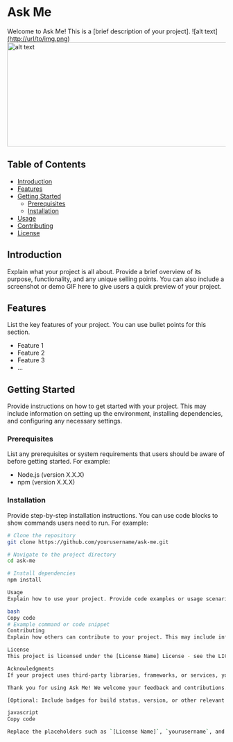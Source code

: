 # Ask Me

Welcome to Ask Me! This is a [brief description of your project].
![alt text][(http://url/to/img.png](https://github.com/Askmeai/VisualWarehouse/blob/main/askmebanner.png))
<img src="https://github.com/Askmeai/VisualWarehouse/blob/main/banner1.png" alt="alt text" width="1440" height="240">
## Table of Contents

- [Introduction](#introduction)
- [Features](#features)
- [Getting Started](#getting-started)
  - [Prerequisites](#prerequisites)
  - [Installation](#installation)
- [Usage](#usage)
- [Contributing](#contributing)
- [License](#license)

## Introduction

Explain what your project is all about. Provide a brief overview of its purpose, functionality, and any unique selling points. You can also include a screenshot or demo GIF here to give users a quick preview of your project.

## Features

List the key features of your project. You can use bullet points for this section.

- Feature 1
- Feature 2
- Feature 3
- ...

## Getting Started

Provide instructions on how to get started with your project. This may include information on setting up the environment, installing dependencies, and configuring any necessary settings.

### Prerequisites

List any prerequisites or system requirements that users should be aware of before getting started. For example:

- Node.js (version X.X.X)
- npm (version X.X.X)

### Installation

Provide step-by-step installation instructions. You can use code blocks to show commands users need to run. For example:

```bash
# Clone the repository
git clone https://github.com/yourusername/ask-me.git

# Navigate to the project directory
cd ask-me

# Install dependencies
npm install

Usage
Explain how to use your project. Provide code examples or usage scenarios to help users understand how to interact with your application or library.

bash
Copy code
# Example command or code snippet
Contributing
Explain how others can contribute to your project. This may include information on how to report bugs, suggest new features, or submit pull requests. Be sure to include guidelines for coding style and pull request reviews if applicable.

License
This project is licensed under the [License Name] License - see the LICENSE file for details.

Acknowledgments
If your project uses third-party libraries, frameworks, or services, you can acknowledge them here and provide links to their documentation or websites.

Thank you for using Ask Me! We welcome your feedback and contributions. If you have any questions or need assistance, please feel free to contact us.

[Optional: Include badges for build status, version, or other relevant information]

javascript
Copy code

Replace the placeholders such as `[License Name]`, `yourusername`, and `your.email@example.com` with your project's specific information. Additionally, customize the sections, formatting, and content as needed to best represent your project.
